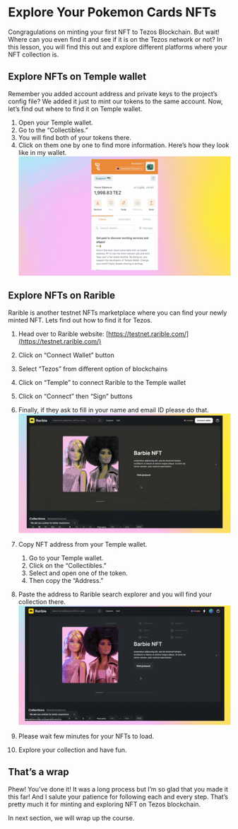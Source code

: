 # Explore Your Pokemon Cards NFTs

Congragulations on minting your first NFT to Tezos Blockchain. But wait! Where can you even find it and see if it is on the Tezos network or not? In this lesson, you will find this out and explore different platforms where your NFT collection is.

## Explore NFTs on Temple wallet

Remember you added account address and private keys to the project’s config file? We added it just to mint our tokens to the same account. Now, let’s find out where to find it on Temple wallet.

1. Open your Temple wallet.
2. Go to the “Collectibles.”
3. You will find both of your tokens there.
4. Click on them one by one to find more information.
   Here’s how they look like in my wallet.
   ![1.gif](https://github.com/0xmetaschool/Learning-Projects/blob/main/assests_for_all/assets_for_tezos/Explore%20Your%20First%20NFT/1.webp?raw=true)

## Explore NFTs on Rarible

Rarible is another testnet NFTs marketplace where you can find your newly minted NFT. Lets find out how to find it for Tezos.

1. Head over to Rarible website: [https://testnet.rarible.com/](https://testnet.rarible.com/)
2. Click on “Connect Wallet” button
3. Select “Tezos” from different option of blockchains
4. Click on “Temple” to connect Rarible to the Temple wallet
5. Click on “Connect” then “Sign” buttons
6. Finally, if they ask to fill in your name and email ID please do that.
   ![2.gif](https://github.com/0xmetaschool/Learning-Projects/blob/main/assests_for_all/assets_for_tezos/Explore%20Your%20First%20NFT/2.webp?raw=true)

7. Copy NFT address from your Temple wallet.
   1. Go to your Temple wallet.
   2. Click on the “Collectibles.”
   3. Select and open one of the token.
   4. Then copy the “Address.”
8. Paste the address to Rarible search explorer and you will find your collection there.
   ![3.gif](https://github.com/0xmetaschool/Learning-Projects/blob/main/assests_for_all/assets_for_tezos/Explore%20Your%20First%20NFT/3.webp?raw=true)

9. Please wait few minutes for your NFTs to load.
10. Explore your collection and have fun.

## That’s a wrap

Phew! You’ve done it! It was a long process but I’m so glad that you made it this far! And I salute your patience for following each and every step. That’s pretty much it for minting and exploring NFT on Tezos blockchain.

In next section, we will wrap up the course.
